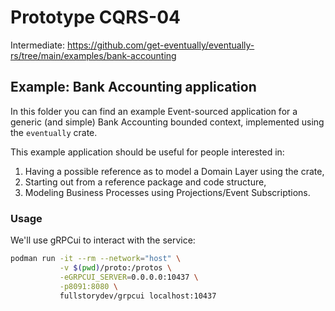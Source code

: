 # Prototype CQRS-04

Intermediate: https://github.com/get-eventually/eventually-rs/tree/main/examples/bank-accounting

## Example: Bank Accounting application

In this folder you can find an example Event-sourced application for a generic (and simple) Bank Accounting bounded context, implemented using the `eventually` crate.

This example application should be useful for people interested in:

1. Having a possible reference as to model a Domain Layer using the crate,
2. Starting out from a reference package and code structure,
3. Modeling Business Processes using Projections/Event Subscriptions.

### Usage

We'll use gRPCui to interact with the service:

```bash
podman run -it --rm --network="host" \
           -v $(pwd)/proto:/protos \
           -eGRPCUI_SERVER=0.0.0.0:10437 \
           -p8091:8080 \
           fullstorydev/grpcui localhost:10437
```